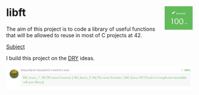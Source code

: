# libft<img src="./intra.png" alt="Libft project result" width="15%" align="right"/>

The aim of this project is to code a library of useful functions that will be allowed to reuse in most of C projects at 42.

[Subject](./libft.en.pdf)

I build this project on the [DRY](https://en.wikipedia.org/wiki/Don't_repeat_yourself) ideas.


<img src="./moulinette.png" align="center">